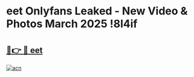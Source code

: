 # eet Onlyfans Leaked - New Video & Photos March 2025 !8l4if

# <h2><a href="https://cktlpc.iuczelnia.edu.pl?title=eet&ref=8l4if">🔗👉 🔴 eet</a></h2>

[![acn](https://github.com/user-attachments/assets/0f9c940e-d8b0-45ae-aac7-cd30a18b3e1c)](https://cktlpc.iuczelnia.edu.pl?title=eet&ref=8l4if)

